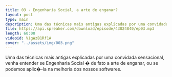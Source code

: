 ```yaml
---
title: 03 - Engenharia Social, a arte de enganar?
layout: post
type: main
description: Uma das técnicas mais antigas explicadas por uma convidada sensacional, venha entender se Engenharia Social � de fato a arte de enganar, ou se podemos aplic�-la na melhoria dos nossos softwares.
file: https://api.spreaker.com/download/episode/43024840/ep03.mp3
length: 60:00
videoid: VigWzB1Rf1A
cover: "../assets/img/003.png"
---
```


Uma das técnicas mais antigas explicadas por uma convidada sensacional, venha entender se Engenharia Social � de fato a arte de enganar, ou se podemos aplic�-la na melhoria dos nossos softwares.